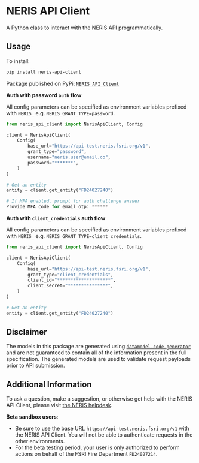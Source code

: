 # NERIS API Client

A Python class to interact with the NERIS API programmatically.

## Usage

To install:
```bash
pip install neris-api-client
```
Package published on PyPi: [`NERIS API Client`](https://pypi.org/project/neris-api-client/)

**Auth with password `auth` flow**

All config parameters can be specified as environment variables prefixed with `NERIS_` e.g. `NERIS_GRANT_TYPE=password`.
```python
from neris_api_client import NerisApiClient, Config

client = NerisApiClient(
    Config(
        base_url="https://api-test.neris.fsri.org/v1",
        grant_type="password",
        username="neris.user@email.co",
        password="*******",
    )
)

# Get an entity
entity = client.get_entity("FD24027240")

# If MFA enabled, prompt for auth challenge answer
Provide MFA code for email_otp: ******
```

**Auth with `client_credentials` auth flow**

All config parameters can be specified as environment variables prefixed with `NERIS_` e.g. `NERIS_GRANT_TYPE=client_credentials`.
```python
from neris_api_client import NerisApiClient, Config

client = NerisApiClient(
    Config(
        base_url="https://api-test.neris.fsri.org/v1",
        grant_type="client_credentials",
        client_id="********************",
        client_secret="***************",
    )
)

# Get an entity
entity = client.get_entity("FD24027240")
```

## Disclaimer
The models in this package are generated using [`datamodel-code-generator`](https://github.com/koxudaxi/datamodel-code-generator) and are not guaranteed
to contain all of the information present in the full specification. The generated models are used to validate request payloads prior to
API submission.

## Additional Information
To ask a question, make a suggestion, or otherwise get help with the NERIS API Client, please visit [the NERIS helpdesk](https://neris.atlassian.net/servicedesk/customer/portals).

**Beta sandbox users**:
- Be sure to use the base URL `https://api-test.neris.fsri.org/v1` with the NERIS API Client. You will not be able to authenticate requests in the other environments.
- For the beta testing period, your user is only authorized to perform actions on behalf of the FSRI Fire Department `FD24027214`.
